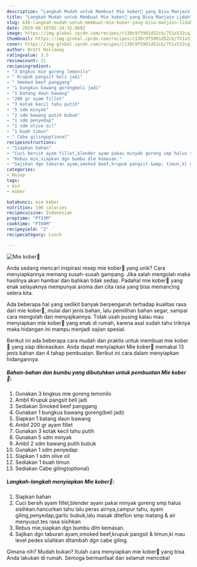 ```yaml
---
description: "Langkah Mudah untuk Membuat Mie kober🍜 yang Bisa Manjain Lidah"
title: "Langkah Mudah untuk Membuat Mie kober🍜 yang Bisa Manjain Lidah"
slug: 636-langkah-mudah-untuk-membuat-mie-kober-yang-bisa-manjain-lidah
date: 2020-08-16T02:34:32.868Z
image: https://img-global.cpcdn.com/recipes/c130c9f5901d52cb/751x532cq70/mie-kober🍜-foto-resep-utama.jpg
thumbnail: https://img-global.cpcdn.com/recipes/c130c9f5901d52cb/751x532cq70/mie-kober🍜-foto-resep-utama.jpg
cover: https://img-global.cpcdn.com/recipes/c130c9f5901d52cb/751x532cq70/mie-kober🍜-foto-resep-utama.jpg
author: Brett Holloway
ratingvalue: 3.5
reviewcount: 11
recipeingredient:
- "3 bngkus mie goreng lemonilo"
- " Krupuk pangsit beli jadi"
- " Smoked beef panggang"
- "1 bungkus bawang gorengbeli jadi"
- "1 batang daun bawang"
- "200 gr ayam fillet"
- "3 kotak kecil tahu putih"
- "5 sdm minyak"
- "2 sdm bawang putih bubuk"
- "1 sdm penyedap"
- "1 sdm olive oil"
- "1 buah timun"
- " Cabe gilingoptional"
recipeinstructions:
- "Siapkan bahan"
- "Cuci bersih ayam fillet,blender ayam pakai minyak goreng smp halus sisihkan.hancurkan tahu lalu peras airnya,campur tahu, ayam giling,penyedap,garlic bubuk,lalu masak diteflon smp matang &amp; air menyusut.tes rasa sisihkan"
- "Rebus mie,siapkan dgn bumbu dlm kemasan."
- "Sajikan dgn taburan ayam,smoked beef,krupuk pangsit &amp; timun,kl mau level pedes silahkan ditambah dgn cabe giling."
categories:
- Resep
tags:
- mie
- kober

katakunci: mie kober 
nutrition: 190 calories
recipecuisine: Indonesian
preptime: "PT33M"
cooktime: "PT60M"
recipeyield: "2"
recipecategory: Lunch

---
```



![Mie kober🍜](https://img-global.cpcdn.com/recipes/c130c9f5901d52cb/751x532cq70/mie-kober🍜-foto-resep-utama.jpg)

Anda sedang mencari inspirasi resep mie kober🍜 yang unik? Cara menyiapkannya memang susah-susah gampang. Jika salah mengolah maka hasilnya akan hambar dan bahkan tidak sedap. Padahal mie kober🍜 yang enak selayaknya mempunyai aroma dan cita rasa yang bisa memancing selera kita.

Ada beberapa hal yang sedikit banyak berpengaruh terhadap kualitas rasa dari mie kober🍜, mulai dari jenis bahan, lalu pemilihan bahan segar, sampai cara mengolah dan menyajikannya. Tidak usah pusing kalau mau menyiapkan mie kober🍜 yang enak di rumah, karena asal sudah tahu triknya maka hidangan ini mampu menjadi sajian spesial.




Berikut ini ada beberapa cara mudah dan praktis untuk membuat mie kober🍜 yang siap dikreasikan. Anda dapat menyiapkan Mie kober🍜 memakai 13 jenis bahan dan 4 tahap pembuatan. Berikut ini cara dalam menyiapkan hidangannya.

<!--inarticleads1-->

##### Bahan-bahan dan bumbu yang dibutuhkan untuk pembuatan Mie kober🍜:

1. Gunakan 3 bngkus mie goreng lemonilo
1. Ambil  Krupuk pangsit beli jadi
1. Sediakan  Smoked beef panggang
1. Gunakan 1 bungkus bawang goreng(beli jadi)
1. Siapkan 1 batang daun bawang
1. Ambil 200 gr ayam fillet
1. Gunakan 3 kotak kecil tahu putih
1. Gunakan 5 sdm minyak
1. Ambil 2 sdm bawang putih bubuk
1. Gunakan 1 sdm penyedap
1. Siapkan 1 sdm olive oil
1. Sediakan 1 buah timun
1. Sediakan  Cabe giling(optional)




<!--inarticleads2-->

##### Langkah-langkah menyiapkan Mie kober🍜:

1. Siapkan bahan
1. Cuci bersih ayam fillet,blender ayam pakai minyak goreng smp halus sisihkan.hancurkan tahu lalu peras airnya,campur tahu, ayam giling,penyedap,garlic bubuk,lalu masak diteflon smp matang &amp; air menyusut.tes rasa sisihkan
1. Rebus mie,siapkan dgn bumbu dlm kemasan.
1. Sajikan dgn taburan ayam,smoked beef,krupuk pangsit &amp; timun,kl mau level pedes silahkan ditambah dgn cabe giling.




Gimana nih? Mudah bukan? Itulah cara menyiapkan mie kober🍜 yang bisa Anda lakukan di rumah. Semoga bermanfaat dan selamat mencoba!
